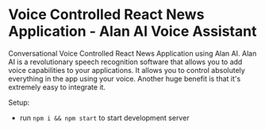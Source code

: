 # Voice Controlled React News Application - Alan AI Voice Assistant
Conversational Voice Controlled React News Application using Alan AI. Alan AI is a revolutionary speech recognition software that allows you to add voice capabilities to your applications. It allows you to control absolutely everything in the app using your voice. Another huge benefit is that it's extremely easy to integrate it.  

Setup:
- run ```npm i && npm start``` to start development server
